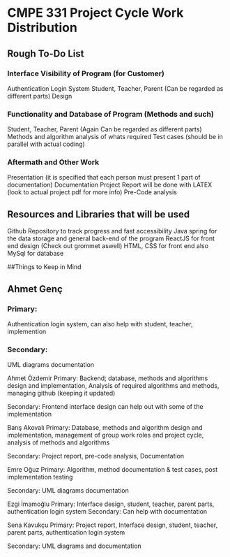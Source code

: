 # CMPE 331 Project Cycle Work Distribution

## Rough To-Do List

### Interface Visibility of Program (for Customer)
Authentication Login System
Student, Teacher, Parent (Can be regarded as different parts)
Design


### Functionality and Database of Program (Methods and such)
Student, Teacher, Parent (Again Can be regarded as different parts)
Methods and algorithm analysis of whats required
Test cases (should be in parallel with actual coding)


### Aftermath and Other Work
Presentation (it is specified that each person must present 1 part of documentation)
Documentation
Project Report will be done with LATEX (look to actual project pdf for more info)
Pre-Code analysis 

## Resources and Libraries that will be used
Github Repository to track progress and fast accessibility
Java spring for the data storage and general back-end of the program
ReactJS for front end design (Check out grommet aswell)
HTML, CSS for front end also
MySql for database

##Things to Keep in Mind



## Ahmet Genç
### Primary:
Authentication login system, can also help with student, teacher, implemention
### Secondary:
UML diagrams documentation	

Ahmet Özdemir
Primary: Backend; database, methods and algorithms design and implementation, Analysis of required algorithms and methods, managing github (keeping it updated)

Secondary: Frontend interface design can help out with some of the implementation

Barış Akovalı
Primary: Database, methods and algorithm design and implementation, management of group work roles and project cycle, analysis of methods and algorithms

Secondary: Project report, pre-code analysis, Documentation

Emre Oğuz
Primary: Algorithm, method documentation & test cases, post implementation testing 

Secondary: UML diagrams documentation

Ezgi İmamoğlu
Primary: Interface design, student, teacher, parent parts, authentication login system
Secondary: Can help with documentation


Sena Kavukçu
Primary: Project report, Interface design, student, teacher, parent parts, authentication login system

Secondary: UML diagrams and documentation
